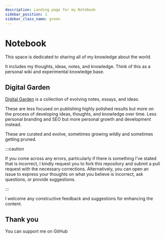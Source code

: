 ```yaml
---
description: Landing page for my Notebook
sidebar_position: 1
sidebar_class_name: green
---
```


# Notebook

This space is dedicated to sharing all of my knowledge about the world.

It includes my thoughts, ideas, notes, and knowledge. Think of this as a personal wiki and experimental knowledge base.

## Digital Garden

[Digital Garden](https://www.technologyreview.com/2020/09/03/1007716/digital-gardens-let-you-cultivate-your-own-little-bit-of-the-internet/) is a collection of evolving notes, essays, and ideas.

These are less focused on publishing highly polished results but more on the process of developing ideas, thoughts, and knowledge over time. Less personal branding and SEO but more personal growth and development instead.

These are curated and evolve, sometimes growing wildly and sometimes getting pruned.

:::caution

If you come across any errors, particularly if there is something I've stated that is incorrect, I kindly request you to fork this repository and submit a pull request with the necessary corrections.
Alternatively, you can open an issue to express your thoughts on what you believe is incorrect, ask questions, or provide suggestions.

:::

I welcome any constructive feedback and suggestions for enhancing the content.

## Thank you

You can support me on GitHub
